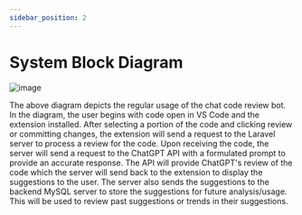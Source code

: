 ```yaml
---
sidebar_position: 2
---
```


# System Block Diagram

![image](https://github.com/Capstone-Projects-2023-Fall/project-code-review-chatbot/assets/70736675/34b05b7d-5eff-422b-b30d-239ce2db6f6a)



The above diagram depicts the regular usage of the chat code review bot. In the diagram, the user begins with code open in VS Code and the extension installed. 
After selecting a portion of the code and clicking review or committing changes, the extension will send a request to the Laravel server to process a review for the code. 
Upon receiving the code, the server will send a request to the ChatGPT API with a formulated prompt to provide an accurate response. 
The API will provide ChatGPT's review of the code which the server will send back to the extension to display the suggestions to the user.
The server also sends the suggestions to the backend MySQL server to store the suggestions for future analysis/usage. This will be used to review past suggestions or trends in their suggestions.




